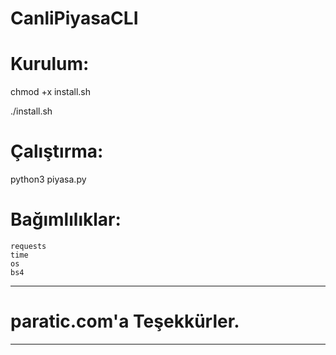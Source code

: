 # CanliPiyasaCLI

# Kurulum:

chmod +x install.sh

./install.sh

# Çalıştırma:

python3 piyasa.py

# Bağımlılıklar:

    requests
    time
    os
    bs4

***************************************
# paratic.com'a Teşekkürler.
***************************************
